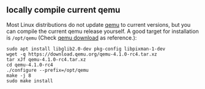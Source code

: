 locally compile current qemu
----------------------------

Most Linux distributions do not update [qemu](https://www.qemu.org/) to
current versions, but you can compile the current qemu release yourself.
A good target for installation is `/opt/qemu` (Check
[qemu download](https://www.qemu.org/download/#source) as reference.):

```shell
sudo apt install libglib2.0-dev pkg-config libpixman-1-dev
wget -q https://download.qemu.org/qemu-4.1.0-rc4.tar.xz
tar xJf qemu-4.1.0-rc4.tar.xz
cd qemu-4.1.0-rc4
./configure --prefix=/opt/qemu
make -j 8
sudo make install
```

